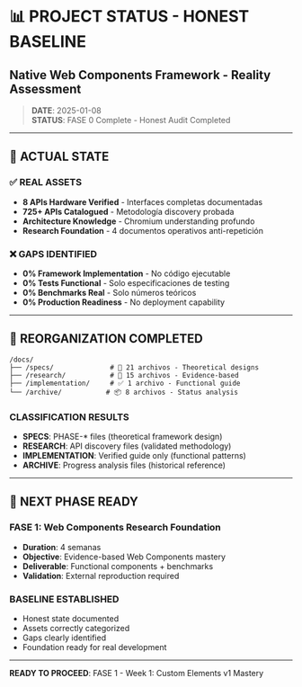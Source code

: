 # 📊 PROJECT STATUS - HONEST BASELINE
## Native Web Components Framework - Reality Assessment

> **DATE**: 2025-01-08  
> **STATUS**: FASE 0 Complete - Honest Audit Completed

---

## 🎯 **ACTUAL STATE**

### **✅ REAL ASSETS**
- **8 APIs Hardware Verified** - Interfaces completas documentadas
- **725+ APIs Catalogued** - Metodología discovery probada  
- **Architecture Knowledge** - Chromium understanding profundo
- **Research Foundation** - 4 documentos operativos anti-repetición

### **❌ GAPS IDENTIFIED** 
- **0% Framework Implementation** - No código ejecutable
- **0% Tests Functional** - Solo especificaciones de testing
- **0% Benchmarks Real** - Solo números teóricos
- **0% Production Readiness** - No deployment capability

---

## 📂 **REORGANIZATION COMPLETED**

```
/docs/
├── /specs/              # 📝 21 archivos - Theoretical designs
├── /research/           # 🧪 15 archivos - Evidence-based  
├── /implementation/     # ✅ 1 archivo - Functional guide
└── /archive/           # 📦 8 archivos - Status analysis
```

### **CLASSIFICATION RESULTS**
- **SPECS**: PHASE-* files (theoretical framework design)
- **RESEARCH**: API discovery files (validated methodology)  
- **IMPLEMENTATION**: Verified guide only (functional patterns)
- **ARCHIVE**: Progress analysis files (historical reference)

---

## 🎯 **NEXT PHASE READY**

### **FASE 1: Web Components Research Foundation**
- **Duration**: 4 semanas
- **Objective**: Evidence-based Web Components mastery
- **Deliverable**: Functional components + benchmarks
- **Validation**: External reproduction required

### **BASELINE ESTABLISHED**
- Honest state documented
- Assets correctly categorized  
- Gaps clearly identified
- Foundation ready for real development

---

**READY TO PROCEED**: FASE 1 - Week 1: Custom Elements v1 Mastery
